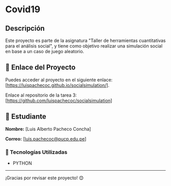 # Covid19
## Descripción
Este proyecto es parte de la asignatura "Taller de herramientas cuantitativas para el análisis social", y tiene como objetivo realizar una simulación social en base a un caso de juego aleatorio. 

## 📌 Enlace del Proyecto
Puedes acceder al proyecto en el siguiente enlace: [https://luispachecoc.github.io/socialsimulation/].

Enlace al repositorio de la tarea 3: [https://github.com/luispachecoc/socialsimulation]
## 👤 Estudiante
**Nombre:** [Luis Alberto Pacheco Concha] 

**Correo:** [luis.pachecoc@pucp.edu.pe]

### 🚀 Tecnologías Utilizadas
- PYTHON
---

¡Gracias por revisar este proyecto! 😊
